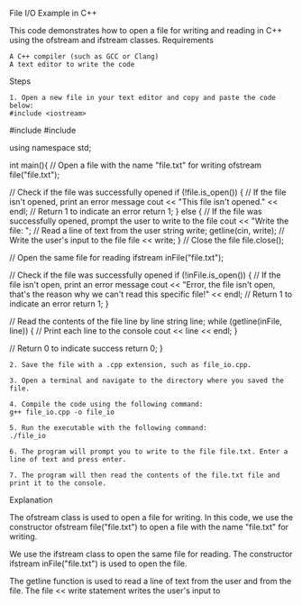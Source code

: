 File I/O Example in C++

This code demonstrates how to open a file for writing and reading in C++ using the ofstream and ifstream classes.
Requirements

    A C++ compiler (such as GCC or Clang)
    A text editor to write the code

Steps

    1. Open a new file in your text editor and copy and paste the code below:
    #include <iostream>
#include <fstream>
#include <string>

using namespace std;

int main(){
  // Open a file with the name "file.txt" for writing
  ofstream file("file.txt");
  
  // Check if the file was successfully opened
  if (!file.is_open()) {
    // If the file isn't opened, print an error message
    cout << "This file isn't opened." << endl;
    // Return 1 to indicate an error
    return 1;
  } else {
    // If the file was successfully opened, prompt the user to write to the file
    cout << "Write the file: ";
    // Read a line of text from the user
    string write;
    getline(cin, write);
    // Write the user's input to the file
    file << write;
  }
  // Close the file
  file.close();

  // Open the same file for reading
  ifstream inFile("file.txt");

  // Check if the file was successfully opened
  if (!inFile.is_open()) {
    // If the file isn't open, print an error message
    cout << "Error, the file isn't open, that's the reason why we can't read this specific file!" << endl;
    // Return 1 to indicate an error
    return 1;
  }

  // Read the contents of the file line by line
  string line;
  while (getline(inFile, line)) {
    // Print each line to the console
    cout << line << endl;
  }

  // Return 0 to indicate success
  return 0;
}


    2. Save the file with a .cpp extension, such as file_io.cpp.

    3. Open a terminal and navigate to the directory where you saved the file.

    4. Compile the code using the following command:
    g++ file_io.cpp -o file_io

    5. Run the executable with the following command:
    ./file_io
    
    6. The program will prompt you to write to the file file.txt. Enter a line of text and press enter.

    7. The program will then read the contents of the file.txt file and print it to the console.

Explanation

The ofstream class is used to open a file for writing. In this code, we use the constructor ofstream file("file.txt") to open a file with the name "file.txt" for writing.

We use the ifstream class to open the same file for reading. The constructor ifstream inFile("file.txt") is used to open the file.

The getline function is used to read a line of text from the user and from the file. The file << write statement writes the user's input to
